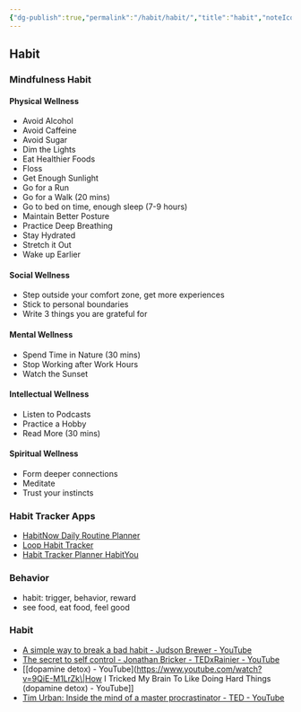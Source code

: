 ```yaml
---
{"dg-publish":true,"permalink":"/habit/habit/","title":"habit","noteIcon":""}
---
```



## Habit

### Mindfulness Habit

#### Physical Wellness

- Avoid Alcohol
- Avoid Caffeine
- Avoid Sugar
- Dim the Lights
- Eat Healthier Foods
- Floss
- Get Enough Sunlight
- Go for a Run
- Go for a Walk (20 mins)
- Go to bed on time, enough sleep (7-9 hours)
- Maintain Better Posture
- Practice Deep Breathing
- Stay Hydrated
- Stretch it Out
- Wake up Earlier

#### Social Wellness

- Step outside your comfort zone, get more experiences
- Stick to personal boundaries
- Write 3 things you are grateful for

#### Mental Wellness

- Spend Time in Nature (30 mins)
- Stop Working after Work Hours
- Watch the Sunset

#### Intellectual Wellness

- Listen to Podcasts
- Practice a Hobby
- Read More (30 mins)

#### Spiritual Wellness

- Form deeper connections
- Meditate
- Trust your instincts

### Habit Tracker Apps

- [HabitNow Daily Routine Planner](https://play.google.com/store/apps/details?id=com.habitnow)
- [Loop Habit Tracker](https://play.google.com/store/apps/details?id=org.isoron.uhabits)
- [Habit Tracker Planner HabitYou](https://play.google.com/store/apps/details?id=com.habityou.planner.goals.journal.habittracker)

### Behavior

- habit: trigger, behavior, reward
- see food, eat food, feel good

### Habit

- [A simple way to break a bad habit - Judson Brewer - YouTube](https://www.youtube.com/watch?v=-moW9jvvMr4&list=PL79A8suCuHLCNk_WNP9EuKROeWg5QwPOP&index=16)
- [The secret to self control - Jonathan Bricker - TEDxRainier - YouTube](https://www.youtube.com/watch?v=tTb3d5cjSFI)
- [[dopamine detox) - YouTube](<https://www.youtube.com/watch?v=9QiE-M1LrZk\|How> I Tricked My Brain To Like Doing Hard Things (dopamine detox) - YouTube]]
- [Tim Urban: Inside the mind of a master procrastinator - TED - YouTube](https://www.youtube.com/watch?v=arj7oStGLkU)
